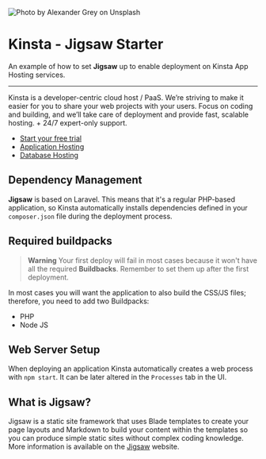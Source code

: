 ![Photo by Alexander Grey on Unsplash](https://user-images.githubusercontent.com/2342458/212698237-c16fbf92-9986-4b22-8e17-f286584436a9.png)

# Kinsta - Jigsaw Starter

An example of how to set **Jigsaw** up to enable deployment on Kinsta App Hosting services.

---
Kinsta is a developer-centric cloud host / PaaS. We’re striving to make it easier for you to share your web projects with your users. Focus on coding and building, and we’ll take care of deployment and provide fast, scalable hosting. + 24/7 expert-only support.

- [Start your free trial](https://kinsta.com/signup/?product_type=app-db)
- [Application Hosting](https://kinsta.com/application-hosting)
- [Database Hosting](https://kinsta.com/database-hosting)

## Dependency Management
**Jigsaw** is based on Laravel. This means that it's a regular PHP-based application, so Kinsta automatically installs dependencies defined in your `composer.json` file during the deployment process.

## Required buildpacks
> **Warning**
> Your first deploy will fail in most cases because it won't have all the required **Buildbacks**. Remember to set them up after the first deployment.

In most cases you will want the application to also build the CSS/JS files; therefore, you need to add two Buildpacks:
- PHP
- Node JS

## Web Server Setup
When deploying an application Kinsta automatically creates a web process with `npm start`. It can be later altered in the `Processes` tab in the UI.

## What is Jigsaw?
Jigsaw is a static site framework that uses Blade templates to create your page layouts and Markdown to build your content within the templates so you can produce simple static sites without complex coding knowledge. More information is available on the [Jigsaw](https://jigsaw.tighten.com/) website.
